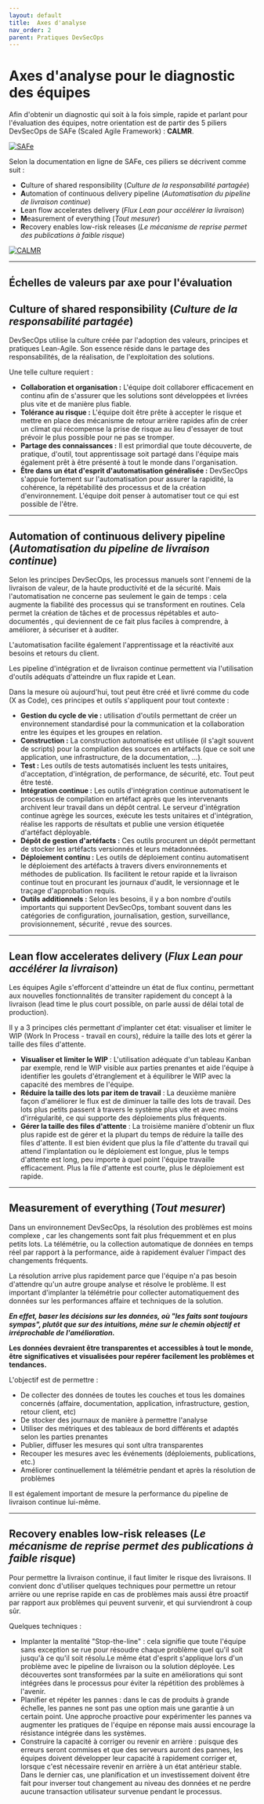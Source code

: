 ```yaml
---
layout: default
title:  Axes d'analyse
nav_order: 2
parent: Pratiques DevSecOps
---
```


# Axes d'analyse pour le diagnostic des équipes

Afin d'obtenir un diagnostic qui soit à la fois simple, rapide et parlant pour
l'évaluation des équipes, notre orientation est de partir des 5 piliers
DevSecOps de SAFe (Scaled Agile Framework) : **CALMR**.

[![SAFe](https://www.scaledagileframework.com/wp-content/uploads/2015/10/SAFe_provided_by_Scaled_Agile_368.png)](https://www.scaledagileframework.com/devops/)

Selon la documentation en ligne de SAFe, ces piliers se décrivent comme suit :

- **C**ulture of shared responsibility (_Culture de la responsabilité
partagée_)
- **A**utomation of continuous delivery pipeline (_Automatisation du pipeline
de livraison continue_)
- **L**ean flow accelerates delivery (_Flux Lean pour accélérer la livraison_)
- **M**easurement of everything (_Tout mesurer_)
- **R**ecovery enables low-risk releases (_Le mécanisme de reprise permet des
publications à faible risque_)

[![CALMR](https://www.scaledagileframework.com/wp-content/uploads/2018/04/DevOps_F01_WP.png)](https://www.scaledagileframework.com/devops/)

---

## Échelles de valeurs par axe pour l'évaluation

## Culture of shared responsibility (_Culture de la responsabilité partagée_)

DevSecOps utilise la culture créée par l'adoption des valeurs, principes et
pratiques Lean-Agile.
Son essence réside dans le partage des responsabilités, de la réalisation, de
l'exploitation des solutions.

Une telle culture requiert :

- **Collaboration et organisation :** L'équipe doit collaborer efficacement en
continu afin de s'assurer que les solutions sont développées et livrées plus
vite et de manière plus fiable.
- **Tolérance au risque :** L'équipe doit être prête à accepter le risque et
mettre en place des mécanisme de retour arrière rapides afin de créer un climat
qui récompense la prise de risque au lieu d'essayer de tout prévoir le plus
possible pour ne pas se tromper.
- **Partage des connaissances :** Il est primordial que toute découverte, de
pratique, d'outil, tout apprentissage soit partagé dans l'équipe mais également
prêt à être présenté à tout le monde dans l'organisation.
- **Être dans un état d'esprit d'automatisation généralisée :** DevSecOps
s'appuie fortement sur l'automatisation pour assurer la rapidité, la cohérence,
la répétabilité des processus et de la création d'environnement. L'équipe doit
penser à automatiser tout ce qui est possible de l'être.

---

<!-- markdownlint-disable MD013 -->
## Automation of continuous delivery pipeline (_Automatisation du pipeline de livraison continue_)
<!-- markdownlint-enable MD013 -->

Selon les principes DevSecOps, les processus manuels sont l'ennemi de la
livraison de valeur, de la haute productivité et de la sécurité.
Mais l'automatisation ne concerne pas seulement le gain de temps : cela
augmente la fiabilité des processus qui se transforment en routines.
Cela permet la création de tâches et de processus répétables et auto-documentés
, qui deviennent de ce fait plus faciles à comprendre, à améliorer, à sécuriser
et à auditer.

L'automatisation facilite également l'apprentissage et la réactivité aux
besoins et retours du client.

Les pipeline d'intégration et de livraison continue permettent via
l'utilisation d'outils adéquats d'atteindre un flux rapide et Lean.

Dans la mesure où aujourd'hui, tout peut être créé et livré comme du
code (X as Code), ces principes et outils s'appliquent pour tout contexte :

- **Gestion du cycle de vie :** utilisation d'outils permettant de créer un
environnement standardisé pour la communication et la collaboration entre les
équipes et les groupes en relation.
- **Construction :** La construction automatisée est utilisée (il s'agit
souvent de scripts) pour la compilation des sources en artéfacts (que ce soit
une application, une infrastructure, de la documentation, ...).
- **Test :** Les outils de tests automatisés incluent les tests unitaires,
d'acceptation, d'intégration, de performance, de sécurité, etc. Tout peut être testé.
- **Intégration continue :** Les outils d'intégration continue automatisent le
processus de compilation en artéfact après que les intervenants archivent leur
travail dans un dépôt central. Le serveur d'intégration continue agrège les
sources, exécute les tests unitaires et d'intégration, réalise les rapports de
résultats et publie une version étiquetée d'artéfact déployable.
- **Dépôt de gestion d'artéfacts :** Ces outils procurent un dépôt permettant
de stocker les artéfacts versionnés et leurs métadonnées.
- **Déploiement continu :** Les outils de déploiement continu automatisent le
déploiement des artéfacts à travers divers environnements et méthodes de
publication. Ils facilitent le retour rapide et la livraison continue tout en
procurant les journaux d'audit, le versionnage et le traçage d'approbation requis.
- **Outils additionnels :** Selon les besoins, il y a bon nombre d'outils
importants qui supportent DevSecOps, tombant souvent dans les catégories de
configuration, journalisation, gestion, surveillance, provisionnement, sécurité
, revue des sources.

---

## Lean flow accelerates delivery (_Flux Lean pour accélérer la livraison_)

Les équipes Agile s'efforcent d'atteindre un état de flux continu, permettant
aux nouvelles fonctionnalités de transiter rapidement du concept à la livraison
(lead time le plus court possible, on parle aussi de délai total de production).

Il y a 3 principes clés permettant d'implanter cet état: visualiser et limiter
le WIP (Work In Process - travail en cours), réduire la taille des lots et
gérer la taille des files d'attente.

- **Visualiser et limiter le WIP** : L'utilisation adéquate d'un tableau Kanban
par exemple, rend le WIP visible aux parties prenantes et aide l'équipe à
identifier les goulets d'étranglement et à équilibrer le WIP avec la capacité
des membres de l'équipe.
- **Réduire la taille des lots par item de travail** : La deuxième manière
façon d'améliorer le flux est de diminuer la taille des lots de travail. Des
lots plus petits passent à travers le système plus vite et avec moins
d'irrégularité, ce qui supporte des déploiements plus fréquents.
- **Gérer la taille des files d'attente** : La troisième manière d'obtenir un
flux plus rapide est de gérer et la plupart du temps de réduire la taille des
files d'attente.
Il est bien évident que plus la file d'attente du travail qui attend
l'implantation ou le déploiement est longue, plus le temps d'attente est long,
peu importe à quel point l'équipe travaille efficacement. Plus la file
d'attente est courte, plus le déploiement est rapide.

---

## Measurement of everything (_Tout mesurer_)

Dans un environnement DevSecOps, la résolution des problèmes est moins complexe
, car les changements sont fait plus fréquemment et en plus petits lots.
La télémétrie, ou la collection automatique de données en temps réel par rapport
à la performance, aide à rapidement évaluer l'impact des changements fréquents.

La résolution arrive plus rapidement parce que l'équipe n'a pas besoin
d'attendre qu'un autre groupe analyse et résolve le problème.
Il est important d'implanter la télémétrie pour collecter automatiquement des
données sur les performances affaire et techniques de la solution.

**_En effet, baser les décisions sur les données, où "les faits sont toujours_**
**_sympas", plutôt que sur des intuitions, mène sur le chemin objectif et_**
**_irréprochable de l'amélioration._**

**Les données devraient être transparentes et accessibles à tout le monde, être**
**significatives et visualisées pour repérer facilement les problèmes et tendances.**

L'objectif est de permettre :

- De collecter des données de toutes les couches et tous les domaines concernés
(affaire, documentation, application, infrastructure, gestion, retour client, etc)
- De stocker des journaux de manière à permettre l'analyse
- Utiliser des métriques et des tableaux de bord différents et adaptés selon
les parties prenantes
- Publier, diffuser les mesures qui sont ultra transparentes
- Recouper les mesures avec les événements (déploiements, publications, etc.)
- Améliorer continuellement la télémétrie pendant et après la résolution de
problèmes

Il est également important de mesure la performance du pipeline de livraison
continue lui-même.

---
<!-- markdownlint-disable MD013 -->
## Recovery enables low-risk releases (_Le mécanisme de reprise permet des publications à faible risque_)
<!-- markdownlint-enable MD013 -->
Pour permettre la livraison continue, il faut limiter le risque des livraisons.
Il convient donc d'utiliser quelques techniques pour permettre un retour
arrière ou une reprise rapide en cas de problèmes mais aussi être proactif par
rapport aux problèmes qui peuvent survenir, et qui surviendront à coup sûr.

Quelques techniques :

- Implanter la mentalité "Stop-the-line" : cela signifie que toute l'équipe
sans exception se rue pour résoudre chaque problème quel qu'il soit jusqu'à ce
qu'il soit résolu.Le même état d'esprit s'applique lors d'un problème avec le
pipeline de livraison ou la solution déployée. Les découvertes sont
transformées par la suite en améliorations qui sont intégrées dans le processus
pour éviter la répétition des problèmes à l'avenir.
- Planifier et répéter les pannes : dans le cas de produits à grande échelle,
 les pannes ne sont pas une option mais une garantie à un certain point. Une
 approche proactive pour expérimenter les pannes va augmenter les pratiques de
 l'équipe en réponse mais aussi encourage la résistance intégrée dans les systèmes.
- Construire la capacité à corriger ou revenir en arrière : puisque des erreurs
seront commises et que des serveurs auront des pannes, les équipes doivent développer
leur capacité à rapidement corriger et, lorsque c'est nécessaire revenir en
arrière à un état antérieur stable. Dans le dernier cas, une planification et
un investissement doivent être fait pour inverser tout changement au niveau des
données et ne perdre aucune transaction utilisateur survenue pendant le processus.

